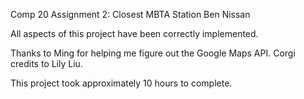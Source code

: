Comp 20 Assignment 2: Closest MBTA Station
Ben Nissan

All aspects of this project have been correctly implemented.

Thanks to Ming for helping me figure out the Google Maps API.
Corgi credits to Lily Liu.

This project took approximately 10 hours to complete.